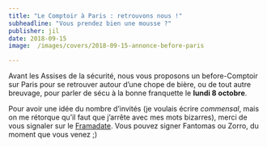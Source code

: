 ```yaml
---
title: "Le Comptoir à Paris : retrouvons nous !"
subheadline: "Vous prendez bien une mousse ?"
publisher: jil
date: 2018-09-15
image:  /images/covers/2018-09-15-annonce-before-paris

---
```


Avant les Assises de la sécurité, nous vous proposons un before-Comptoir sur Paris pour se retrouver autour d’une chope de bière, ou de tout autre breuvage, pour parler de sécu à la bonne franquette le **lundi 8 octobre**.

Pour avoir une idée du nombre d’invités (je voulais écrire *commensal*, mais on me rétorque qu’il faut que j’arrête avec mes mots bizarres), merci de vous signaler sur le [Framadate](https://framadate.org/7nTqq1OOApqZlZpk). Vous pouvez signer Fantomas ou Zorro, du moment que vous venez ;)


